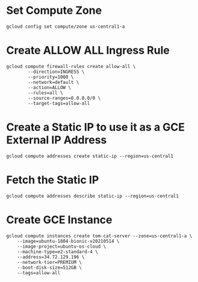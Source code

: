 # Set Compute Zone

```
gcloud config set compute/zone us-central1-a
```

# Create ALLOW ALL Ingress Rule
```
gcloud compute firewall-rules create allow-all \
		--direction=INGRESS \
		--priority=1000 \
		--network=default \
		--action=ALLOW \
		--rules=all \
		--source-ranges=0.0.0.0/0 \
		--target-tags=allow-all	
```

# Create a Static IP to use it as a GCE External IP Address
```
gcloud compute addresses create static-ip --region=us-central1
```

# Fetch the Static IP 
```
gcloud compute addresses describe static-ip --region=us-central1
```

# Create GCE Instance
```
gcloud compute instances create tom-cat-server --zone=us-central1-a \
    --image=ubuntu-1804-bionic-v20210514 \
    --image-project=ubuntu-os-cloud \
    --machine-type=e2-standard-4 \
    --address=34.72.129.196 \
    --network-tier=PREMIUM \
    --boot-disk-size=512GB \
    --tags=allow-all 
```
